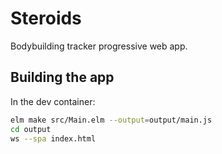 # Steroids

Bodybuilding tracker progressive web app.

## Building the app

In the dev container:

```bash
elm make src/Main.elm --output=output/main.js
cd output
ws --spa index.html
```
